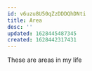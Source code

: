 ```yaml
---
id: v6uzu8U50qZzDDDQhDNti
title: Area
desc: ''
updated: 1628445487345
created: 1628442317431
---
```


These are areas in my life


